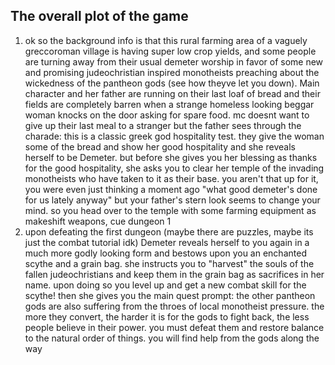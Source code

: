 ## The overall plot of the game

1. ok so the background info is that this rural farming area of a vaguely greccoroman village is having super low crop yields, and some people are turning away from their usual demeter worship in favor of some new and promising judeochristian inspired monotheists preaching about the wickedness of the pantheon gods (see how theyve let you down). Main character and her father are running on their last loaf of bread and their fields are completely barren when a strange homeless looking beggar woman knocks on the door asking for spare food. mc doesnt want to give up their last meal to a stranger but the father sees through the charade: this is a classic greek god hospitality test. they give the woman some of the bread and show her good hospitality and she reveals herself to be Demeter. but before she gives you her blessing as thanks for the good hospitality, she asks you to clear her temple of the invading monotheists who have taken to it as their base. you aren't that up for it, you were even just thinking a moment ago "what good demeter's done for us lately anyway" but your father's stern look seems to change your mind. so you head over to the temple with some farming equipment as makeshift weapons, cue dungeon 1
2. 
    upon defeating the first dungeon (maybe there are puzzles, maybe its just the combat tutorial idk) Demeter reveals herself to you again in a much more godly looking form and bestows upon you an enchanted scythe and a grain bag. she instructs you to "harvest" the souls of the fallen judeochristians and keep them in the grain bag as sacrifices in her name. upon doing so you level up and get a new combat skill for the scythe! then she gives you the main quest prompt: the other pantheon gods are also suffering from the throes of local monotheist pressure. the more they convert, the harder it is for the gods to fight back, the less people believe in their power. you must defeat them and restore balance to the natural order of things. you will find help from the gods along the way